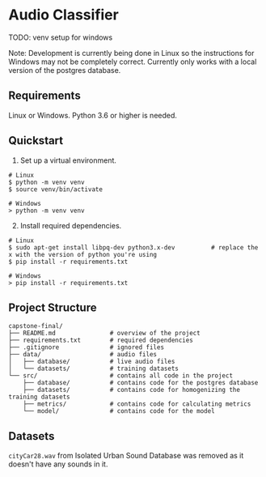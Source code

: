 # Audio Classifier
TODO: venv setup for windows

Note: Development is currently being done in Linux so the instructions for Windows may not be completely correct. Currently only works with a local version of the postgres database. 

## Requirements
Linux or Windows. Python 3.6 or higher is needed.

## Quickstart
1. Set up a virtual environment.
```
# Linux
$ python -m venv venv
$ source venv/bin/activate

# Windows
> python -m venv venv
```

2. Install required dependencies.
```
# Linux
$ sudo apt-get install libpq-dev python3.x-dev          # replace the x with the version of python you're using
$ pip install -r requirements.txt

# Windows
> pip install -r requirements.txt
```

## Project Structure
```
capstone-final/
├── README.md               # overview of the project
├── requirements.txt        # required dependencies
├── .gitignore              # ignored files
├── data/                   # audio files 
│   ├── database/           # live audio files
│   └── datasets/           # training datasets
└── src/                    # contains all code in the project
    ├── database/           # contains code for the postgres database
    ├── datasets/           # contains code for homogenizing the training datasets
    ├── metrics/            # contains code for calculating metrics
    └── model/              # contains code for the model
```

## Datasets
`cityCar28.wav` from Isolated Urban Sound Database was removed as it doesn't have any sounds in it. 
